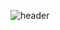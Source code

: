 ![header](https://capsule-render.vercel.app/api?type=shark&color=gradient&height=250&section=header&text=taegi's%20GitHub&fontSize=90&animation=scaleIn&fontAlignY=36)
